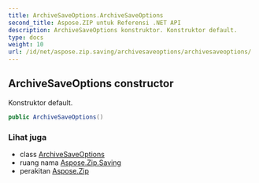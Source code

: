 ```yaml
---
title: ArchiveSaveOptions.ArchiveSaveOptions
second_title: Aspose.ZIP untuk Referensi .NET API
description: ArchiveSaveOptions konstruktor. Konstruktor default.
type: docs
weight: 10
url: /id/net/aspose.zip.saving/archivesaveoptions/archivesaveoptions/
---
```

## ArchiveSaveOptions constructor

Konstruktor default.

```csharp
public ArchiveSaveOptions()
```

### Lihat juga

* class [ArchiveSaveOptions](../)
* ruang nama [Aspose.Zip.Saving](../../archivesaveoptions/)
* perakitan [Aspose.Zip](../../../)


